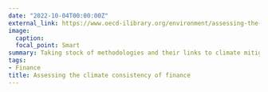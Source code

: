 ```yaml
---
date: "2022-10-04T00:00:00Z"
external_link: https://www.oecd-ilibrary.org/environment/assessing-the-climate-consistency-of-finance_d12005e7-en
image:
  caption: 
  focal_point: Smart
summary: Taking stock of methodologies and their links to climate mitigation policy objectives.
tags:
- Finance
title: Assessing the climate consistency of finance
---
```


